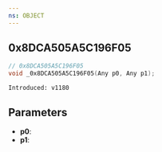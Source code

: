 ```yaml
---
ns: OBJECT
---
```

## 0x8DCA505A5C196F05

```c
// 0x8DCA505A5C196F05
void _0x8DCA505A5C196F05(Any p0, Any p1);
```

```
Introduced: v1180
```

## Parameters
* **p0**:
* **p1**:

